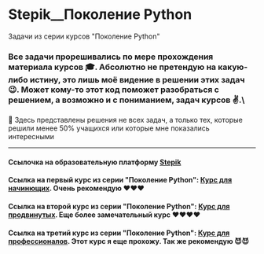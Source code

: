 # Stepik__Поколение Python
Задачи из серии курсов "Поколение Python" 

### Все задачи прорешивались по мере прохождения материала курсов :mortar_board:. Абсолютно не претендую на какую-либо истину, это лишь моё видение в решении этих задач :wink:. Может кому-то этот код поможет разобраться с решением, а возможно и с пониманием, задач курсов :v:.\

:pushpin: Здесь представлены решения не всех задач, а только тех, которые решили менее 50% учащихся или которые мне показались интересными
___

#### Ссылочка на образовательную платформу [Stepik](https://stepik.org) 
#### Ссылка на первый курс из серии "Поколение Python": [Курс для начинющих](https://stepik.org/course/58852/syllabus). Очень рекомендую :heart::heart::heart:
#### Ссылка на второй курс из серии "Поколение Python": [Курс для продвинутых](https://stepik.org/course/68343/syllabus). Еще более замечательный курс :heart::heart::heart::heart:
#### Ссылка на третий курс из серии "Поколение Python": [Курс для профессионалов](https://stepik.org/course/82541/syllabus). Этот курс я еще прохожу. Так же рекомендую :smiling_imp::smiling_imp:
